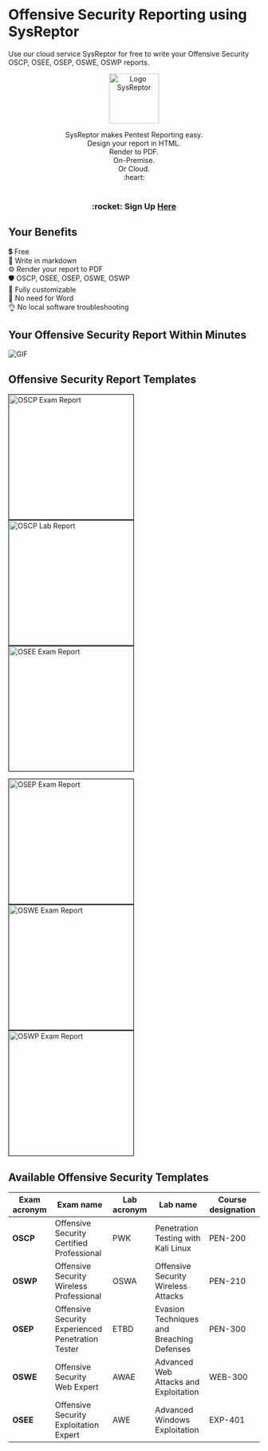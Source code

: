 # Offensive Security Reporting using SysReptor
Use our cloud service SysReptor for free to write your Offensive Security OSCP, OSEE, OSEP, OSWE, OSWP reports.

<p align="center">
    <img width="100" src="https://github.com/cmahrl/OSCP-Reporting/blob/main/logo-invert.svg" alt="Logo SysReptor">
</p>
<p align="center">
SysReptor makes Pentest Reporting easy.<br>
Design your report in HTML.<br>
Render to PDF.<br>
On-Premise.<br>
Or Cloud.<br>
:heart:<br>
<br>
<h3 align="center">:rocket: Sign Up <a class="md-button" href="https://cloud.sysreptor.com/oscp/signup/">Here</a></h3>
</p>

## Your Benefits
:heavy_dollar_sign: Free  
:pencil: Write in markdown  
⚙️ Render your report to PDF  
:shield: OSCP, OSEE, OSEP, OSWE, OSWP  
:rocket: Fully customizable  
:tada: No need for Word  
:ok_hand: No local software troubleshooting

## Your Offensive Security Report Within Minutes
![GIF](https://github.com/cmahrl/OSCP-Reporting/blob/main/oscp-reporting.gif)

## Offensive Security Report Templates
<p float="left">
<a href="https://docs.sysreptor.com/assets/reports/OSCP-Exam-Report-Demo.pdf">
<img width="250" alt="OSCP Exam Report" src="https://github.com/cmahrl/OSCP-Reporting/blob/main/OSCP-Exam-Report-Demo-Preview.png" style="border:1px solid;">
</a>

<a href="https://docs.sysreptor.com/assets/reports/OSCP-Lab-Report.pdf" target="_blank">
<img width="250" alt="OSCP Lab Report" src="https://github.com/cmahrl/OSCP-Reporting/blob/main/OSCP-Lab-Report-Preview.png" style="border:1px solid;">
</a>

<a href="https://docs.sysreptor.com/assets/reports/OSEE-Exam-Report.pdf" target="_blank">
<img width="250" alt="OSEE Exam Report" src="https://github.com/cmahrl/OSCP-Reporting/blob/main/OSEE-Exam-Report-Preview.png" style="border:1px solid;"></a>
</p>

<p float="left">
<a href="https://docs.sysreptor.com/assets/reports/OSEP-Exam-Report.pdf" target="_blank">
<img width="250" alt="OSEP Exam Report" src="https://github.com/cmahrl/OSCP-Reporting/blob/main/OSEP-Exam-Report-Preview.png" style="border:1px solid;">
</a>

<a href="https://docs.sysreptor.com/assets/reports/OSWE-Exam-Report.pdf" target="_blank">
<img width="250" alt="OSWE Exam Report" src="https://github.com/cmahrl/OSCP-Reporting/blob/main/OSWE-Exam-Report-Preview.png" style="border:1px solid;">
</a>

<a href="https://docs.sysreptor.com/assets/reports/OSWP-Exam-Report.pdf" target="_blank">
<img width="250" alt="OSWP Exam Report" src="https://github.com/cmahrl/OSCP-Reporting/blob/main/OSWP-Exam-Report-Preview.png" style="border:1px solid;">
</a>
</p>

## Available Offensive Security Templates

Exam acronym | Exam name                                         | Lab acronym | Lab name                                   | Course designation
-------------|---------------------------------------------------|-------------|--------------------------------------------|-------------------
**OSCP**     | Offensive Security Certified Professional         | PWK         | Penetration Testing with Kali Linux        | PEN-200
**OSWP**     | Offensive Security Wireless Professional          | OSWA        | Offensive Security Wireless Attacks        | PEN-210
**OSEP**     | Offensive Security Experienced Penetration Tester | ETBD        | Evasion Techniques and Breaching Defenses  | PEN-300
**OSWE**     | Offensive Security Web Expert                     | AWAE        | Advanced Web Attacks and Exploitation      | WEB-300
**OSEE**     | Offensive Security Exploitation Expert            | AWE         | Advanced Windows Exploitation              | EXP-401

